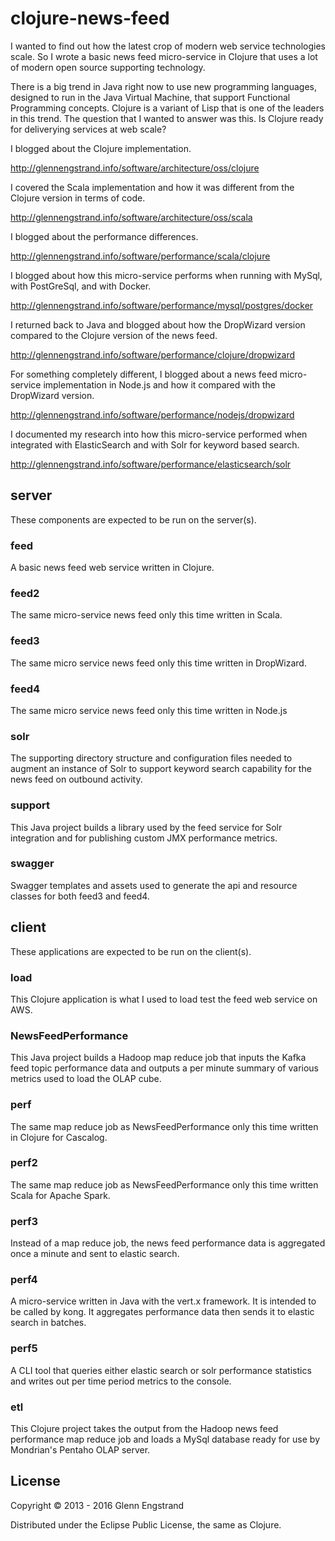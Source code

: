 # clojure-news-feed

I wanted to find out how the latest crop of modern web service technologies scale. So I wrote a basic news feed micro-service in Clojure that uses a lot of modern open source supporting technology.

There is a big trend in Java right now to use new programming languages, designed to run in the Java Virtual Machine, that support Functional Programming concepts. Clojure is a variant of Lisp that is one of the leaders in this trend. The question that I wanted to answer was this. Is Clojure ready for deliverying services at web scale?

I blogged about the Clojure implementation.

http://glennengstrand.info/software/architecture/oss/clojure

I covered the Scala implementation and how it was different from the Clojure version in terms of code.

http://glennengstrand.info/software/architecture/oss/scala

I blogged about the performance differences.

http://glennengstrand.info/software/performance/scala/clojure

I blogged about how this micro-service performs when running with MySql, with PostGreSql, and with Docker.

http://glennengstrand.info/software/performance/mysql/postgres/docker

I returned back to Java and blogged about how the DropWizard version compared to the Clojure version of the news feed.

http://glennengstrand.info/software/performance/clojure/dropwizard

For something completely different, I blogged about a news feed micro-service implementation in Node.js and how it compared with the DropWizard version.

http://glennengstrand.info/software/performance/nodejs/dropwizard

I documented my research into how this micro-service performed when integrated with ElasticSearch and with Solr for keyword based search.

http://glennengstrand.info/software/performance/elasticsearch/solr

## server

These components are expected to be run on the server(s).

### feed

A basic news feed web service written in Clojure.

### feed2

The same micro-service news feed only this time written in Scala.

### feed3

The same micro service news feed only this time written in DropWizard.

### feed4

The same micro service news feed only this time written in Node.js

### solr

The supporting directory structure and configuration files needed to augment an instance of Solr to support keyword search capability for the news feed on outbound activity.

### support

This Java project builds a library used by the feed service for Solr integration and for publishing custom JMX performance metrics.

### swagger

Swagger templates and assets used to generate the api and resource classes for both feed3 and feed4.

## client

These applications are expected to be run on the client(s).

### load

This Clojure application is what I used to load test the feed web service on AWS.

### NewsFeedPerformance

This Java project builds a Hadoop map reduce job that inputs the Kafka feed topic performance data and outputs a per minute summary of various metrics used to load the OLAP cube.

### perf

The same map reduce job as NewsFeedPerformance only this time written in Clojure for Cascalog.

### perf2

The same map reduce job as NewsFeedPerformance only this time written Scala for Apache Spark.

### perf3

Instead of a map reduce job, the news feed performance data is aggregated once a minute and sent to elastic search.

### perf4

A micro-service written in Java with the vert.x framework. It is intended to be called by kong. It aggregates performance data then sends it to elastic search in batches.

### perf5

A CLI tool that queries either elastic search or solr performance statistics and writes out per time period metrics to the console.

### etl

This Clojure project takes the output from the Hadoop news feed performance map reduce job and loads a MySql database ready for use by Mondrian's Pentaho OLAP server.

## License

Copyright © 2013 - 2016 Glenn Engstrand

Distributed under the Eclipse Public License, the same as Clojure.
